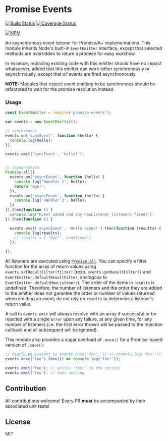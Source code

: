 # Promise Events

[![Build Status](https://travis-ci.org/yanickrochon/promise-events.svg?branch=master)](https://travis-ci.org/yanickrochon/promise-events)
[![Coverage Status](https://coveralls.io/repos/yanickrochon/promise-events/badge.svg)](https://coveralls.io/r/yanickrochon/promise-events)

[![NPM](https://nodei.co/npm/promise-events.png?compact=true)](https://nodei.co/npm/promise-events/)

An asynchronous event listener for Promise/A+ implementations. This module inherits Node's built-in `EventEmitter` interface, except that selected methods are overridden to return a promise for easy workflow.

In essence, replacing existing code with this emitter should have no impact whatsoever, added that this emitter can work either synchronously or asynchrnously, except that *all* events are fired asynchronously. 

**NOTE:** Modules that expect event emitting to be synchronous should be refactored to wait for the promise resolution instead.


### Usage

```javascript
const EventEmitter = require('promise-events');

var events = new EventEmitter();

// synchronous
events.on('syncEvent', function (hello) {
  console.log(hello);
});

events.emit('syncEvent', 'hello!');


// asynchronous
Promise.all([
  events.on('asyncEvent', function (hello) {
    console.log('Handler 1', hello);
    return 'Bye!';
  }),
  events.on('asyncEvent', function (hello) {
    console.log('Handler 2', hello);
  })
]).then(function () {
  console.log("Event added and any newListener listeners fired!");
}).then(function () {

  events.emit('asyncEvent', 'Hello async!').then(function (results) {
    console.log(results);
    // results = [ 'Bye!', undefined ]
  });

});
```

All listeners are executed using [`Promise.all`](https://people.mozilla.org/~jorendorff/es6-draft.html#sec-promise.all). You can specify a filter function for the array of return values using `events.setResultFilter(filter)` (resp. `events.getResultFilter()` and `EventEmitter.defaultResultFilter`, analogous to `EventEmitter.defaultMaxListeners`). The order of the items in `results` is undefined. Therefore, the number of listeners and the order they are added to the emitter does not garantee the order or number of values returned when emitting an event; do not rely on `results` to determine a listener's return value.

A call to `events.emit` will always resolve with an array if successful or be rejected with a single `Error` upon any failure, at any given time, for any number of listeners (i.e. the first error thrown will be passed to the rejection callback and all subsequent will be ignored).

This module also provides a sugar overload of `.once()` for a Promise-based version of `.once()`:

```javascript
// nearly equivalent to events.once('foo', () => console.log('foo!'));
events.once('foo').then(() => console.log('foo!'));

events.emit('foo'); // writes "foo!" to the console
events.emit('foo'); // does nothing
```

## Contribution

All contributions welcome! Every PR **must** be accompanied by their associated
unit tests!


## License

MIT

